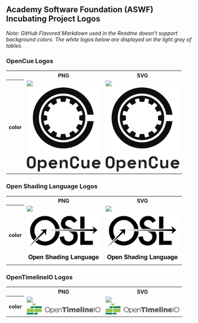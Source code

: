 ## Academy Software Foundation (ASWF) Incubating Project Logos

*Note: GitHub Flavored Markdown used in the Readme doesn't support background colors. The white logos below are displayed on the light grey of tables.*

### OpenCue Logos

<table>
    <tr>
        <th></th>
        <th>PNG</th>
        <th>SVG</th>
    </tr>
    <tr>
        <th>color</th>
        <td><a href="../projects/opencue/opencue-color.png" download="openvdb"><div class="iconbig"><img src="https://image.flaticon.com/icons/svg/60/60721.svg"></div><img src="../projects/opencue/opencue-color.png" width="200"></a></td>
        <td><a href="../projects/opencue/opencue-color.svg" download="openvdb"><div class="iconbig"><img src="https://image.flaticon.com/icons/svg/60/60721.svg"></div><img src="../projects/opencue/opencue-color.svg" width="200"></a></td>
    </tr>
    <!-- <tr>
        <th>black</th>
        <td><img src="/projects/opencue/opencue-black.png" width="200"></td>
        <td><img src="/projects/opencue/opencue-black.svg" width="200"></td>
    </tr>
    <tr>
        <th>white</th>
        <td><img src="/projects/opencue/opencue-white.png" width="200"></td>
        <td><img src="/projects/opencue/opencue-white.svg" width="200"></td>
    </tr> -->
</table>

### Open Shading Language Logos

<table>
    <tr>
        <th></th>
        <th>PNG</th>
        <th>SVG</th>
    </tr>
    <tr>
        <th>color</th>
        <td><a href="../projects/openshadinglanguage/openshadinglanguage-color.png" download="openshadinglanguage"><div class="iconbig"><img src="https://image.flaticon.com/icons/svg/60/60721.svg"></div><img src="../projects/openshadinglanguage/openshadinglanguage-color.png" width="200"></a></td>
        <td><a href="../projects/openshadinglanguage/openshadinglanguage-color.svg" download="openshadinglanguage"><div class="iconbig"><img src="https://image.flaticon.com/icons/svg/60/60721.svg"></div><img src="../projects/openshadinglanguage/openshadinglanguage-color.svg" width="200"></a></td>
    </tr>
    <!-- <tr>
        <th>black</th>
        <td><img src="/projects/openshadinglanguage/openshadinglanguage-black.png" width="200"></td>
        <td><img src="/projects/openshadinglanguage/openshadinglanguage-black.svg" width="200"></td>
    </tr>
    <tr>
        <th>white</th>
        <td><img src="/projects/openshadinglanguage/openshadinglanguage-white.png" width="200"></td>
        <td><img src="/projects/openshadinglanguage/openshadinglanguage-white.svg" width="200"></td>
    </tr> -->
</table>

### OpenTimelineIO Logos

<table>
    <tr>
        <th></th>
        <th>PNG</th>
        <th>SVG</th>
    </tr>
    <tr>
        <th>color</th>
        <td><a href="../projects/opentimelineio/opentimelineio-color.png" download="opentimelineio"><div class="iconbig"><img src="https://image.flaticon.com/icons/svg/60/60721.svg"></div><img src="../projects/opentimelineio/opentimelineio-color.png" width="200"></a></td>
        <td><a href="../projects/opentimelineio/opentimelineio-color.svg" download="opentimelineio"><div class="iconbig"><img src="https://image.flaticon.com/icons/svg/60/60721.svg"></div><img src="../projects/opentimelineio/opentimelineio-color.svg" width="200"></a></td>
    </tr>
    <!-- <tr>
        <th>black</th>
        <td><img src="/projects/opentimelineio/opentimelineio-black.png" width="200"></td>
        <td><img src="/projects/opentimelineio/opentimelineio-black.svg" width="200"></td>
    </tr>
    <tr>
        <th>white</th>
        <td><img src="/projects/opentimelineio/opentimelineio-white.png" width="200"></td>
        <td><img src="/projects/opentimelineio/opentimelineio-white.svg" width="200"></td>
    </tr> -->
</table>
